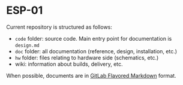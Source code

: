 # ESP-01 #

Current repository is structured as follows:

* `code` folder: source code. Main entry point for documentation is `design.md`
* `doc` folder: all documentation (reference, design, installation, etc.)
* `hw` folder: files relating to hardware side (schematics, etc.)
* wiki: information about builds, delivery, etc.

When possible, documents are in 
[GitLab Flavored Markdown](http://gitlab.systev.com/help/markdown/markdown)
format.